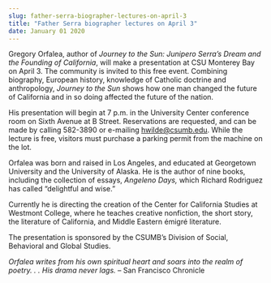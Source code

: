 ```yaml
---
slug: father-serra-biographer-lectures-on-april-3
title: "Father Serra biographer lectures on April 3"
date: January 01 2020
---
```


<p>Gregory Orfalea, author of <em>Journey to the Sun: Junipero Serra’s Dream and the Founding of California</em>, will make a presentation at CSU Monterey Bay on April 3. The community is invited to this free event. Combining biography, European history, knowledge of Catholic doctrine and anthropology, <em>Journey to the Sun</em> shows how one man changed the future of California and in so doing affected the future of the nation.
</p><p>His presentation will begin at 7 p.m. in the University Center conference room on Sixth Avenue at B Street. Reservations are requested, and can be made by calling 582-3890 or e-mailing <a href="&#109;&#97;&#x69;&#x6c;&#x74;&#111;&#58;&#x68;&#x77;&#x69;&#108;&#100;&#x65;&#x40;&#x63;&#115;&#117;&#x6d;&#x62;&#x2e;&#101;&#100;&#x75;">hwilde@csumb.edu</a>. While the lecture is free, visitors must purchase a parking permit from the machine on the lot.
</p><p>Orfalea was born and raised in Los Angeles, and educated at Georgetown University and the University of Alaska. He is the author of nine books, including the collection of essays, <em>Angeleno Days,</em> which Richard Rodriguez has called “delightful and wise.”
</p><p>Currently he is directing the creation of the Center for California Studies at Westmont College, where he teaches creative nonfiction, the short story, the literature of California, and Middle Eastern émigré literature.
</p><p>The presentation is sponsored by the CSUMB’s Division of Social, Behavioral and Global Studies.
</p><p><em>Orfalea writes from his own spiritual heart and soars into the realm of poetry. . . His drama never lags.</em> – San Francisco Chronicle  
</p>
